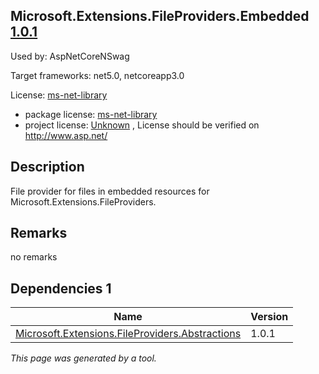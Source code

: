 Microsoft.Extensions.FileProviders.Embedded [1.0.1](https://www.nuget.org/packages/Microsoft.Extensions.FileProviders.Embedded/1.0.1)
--------------------

Used by: AspNetCoreNSwag

Target frameworks: net5.0, netcoreapp3.0

License: [ms-net-library](../../../../licenses/ms-net-library) 

- package license: [ms-net-library](http://www.microsoft.com/web/webpi/eula/net_library_eula_enu.htm) 
- project license: [Unknown](http://www.asp.net/) , License should be verified on http://www.asp.net/

Description
-----------
File provider for files in embedded resources for Microsoft.Extensions.FileProviders.

Remarks
-----------
no remarks


Dependencies 1
-----------

|Name|Version|
|----------|:----|
|[Microsoft.Extensions.FileProviders.Abstractions](../../../../packages/nuget.org/microsoft.extensions.fileproviders.abstractions/1.0.1)|1.0.1|

*This page was generated by a tool.*